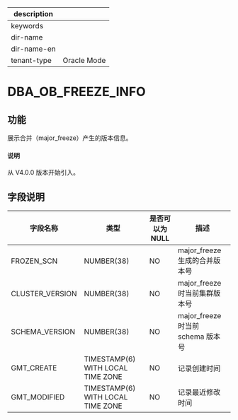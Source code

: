 |description||
|---|---|
|keywords||
|dir-name||
|dir-name-en||
|tenant-type|Oracle Mode|

# DBA_OB_FREEZE_INFO

## 功能

展示合并（major_freeze）产生的版本信息。

<main id="notice" type='explain'>
  <h4>说明</h4>
  <p>从 V4.0.0 版本开始引入。</p>
</main>

## 字段说明

| 字段名称 | 类型 | 是否可以为 NULL | 描述 |
| --- | --- | --- | --- |
| FROZEN_SCN | NUMBER(38) | NO | major_freeze 生成的合并版本号 |
| CLUSTER_VERSION | NUMBER(38) | NO | major_freeze 时当前集群版本号 |
| SCHEMA_VERSION | NUMBER(38) | NO | major_freeze 时当前 schema 版本号 |
| GMT_CREATE | TIMESTAMP(6) WITH LOCAL TIME ZONE | NO | 记录创建时间 |
| GMT_MODIFIED | TIMESTAMP(6) WITH LOCAL TIME ZONE | NO | 记录最近修改时间 |
